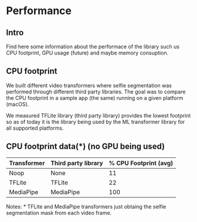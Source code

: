 # Performance

## Intro

Find here some information about the performace of the library such us CPU
footprint, GPU usage (future) and maybe memory consuption.

## CPU footprint

We built different video transformers where selfie segmentation was
performed through different third party libraries. The goal was to compare the
CPU footprint in a sample app (the same) running on a given platform (macOS).

We measured TFLite library (third party library) provides the lowest
footprint so as of today it is the library being used by the ML transformer
library for all supported platforms.

## CPU footprint data(*) (no GPU being used)

| Transformer | Third party library | % CPU Footprint (avg) |
|-------------|---------------------|-----------------------|
| Noop        | None                | 11                    |
| TFLite      | TFLite              | 22                    |
| MediaPipe   | MediaPipe           | 100                   |

Notes: *  TFLite and MediaPipe transformers just obtaing the selfie segmentation
          mask from each video frame.
